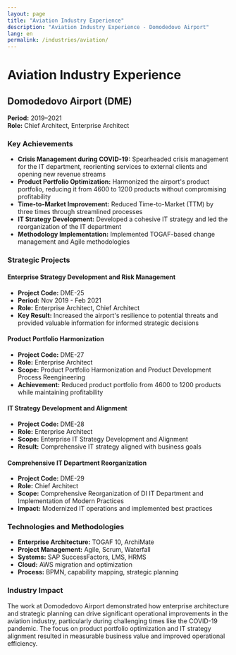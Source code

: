 ```yaml
---
layout: page
title: "Aviation Industry Experience"
description: "Aviation Industry Experience - Domodedovo Airport"
lang: en
permalink: /industries/aviation/
---
```


# Aviation Industry Experience

## Domodedovo Airport (DME)

**Period:** 2019–2021  
**Role:** Chief Architect, Enterprise Architect

### Key Achievements

- **Crisis Management during COVID-19:** Spearheaded crisis management for the IT department, reorienting services to external clients and opening new revenue streams
- **Product Portfolio Optimization:** Harmonized the airport's product portfolio, reducing it from 4600 to 1200 products without compromising profitability
- **Time-to-Market Improvement:** Reduced Time-to-Market (TTM) by three times through streamlined processes
- **IT Strategy Development:** Developed a cohesive IT strategy and led the reorganization of the IT department
- **Methodology Implementation:** Implemented TOGAF-based change management and Agile methodologies

### Strategic Projects

#### Enterprise Strategy Development and Risk Management
- **Project Code:** DME-25
- **Period:** Nov 2019 - Feb 2021
- **Role:** Enterprise Architect, Chief Architect
- **Key Result:** Increased the airport's resilience to potential threats and provided valuable information for informed strategic decisions

#### Product Portfolio Harmonization
- **Project Code:** DME-27
- **Role:** Enterprise Architect
- **Scope:** Product Portfolio Harmonization and Product Development Process Reengineering
- **Achievement:** Reduced product portfolio from 4600 to 1200 products while maintaining profitability

#### IT Strategy Development and Alignment
- **Project Code:** DME-28
- **Role:** Enterprise Architect
- **Scope:** Enterprise IT Strategy Development and Alignment
- **Result:** Comprehensive IT strategy aligned with business goals

#### Comprehensive IT Department Reorganization
- **Project Code:** DME-29
- **Role:** Chief Architect
- **Scope:** Comprehensive Reorganization of DI IT Department and Implementation of Modern Practices
- **Impact:** Modernized IT operations and implemented best practices

### Technologies and Methodologies

- **Enterprise Architecture:** TOGAF 10, ArchiMate
- **Project Management:** Agile, Scrum, Waterfall
- **Systems:** SAP SuccessFactors, LMS, HRMS
- **Cloud:** AWS migration and optimization
- **Process:** BPMN, capability mapping, strategic planning

### Industry Impact

The work at Domodedovo Airport demonstrated how enterprise architecture and strategic planning can drive significant operational improvements in the aviation industry, particularly during challenging times like the COVID-19 pandemic. The focus on product portfolio optimization and IT strategy alignment resulted in measurable business value and improved operational efficiency.
